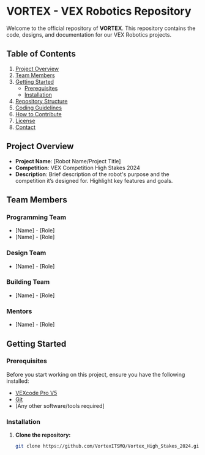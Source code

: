 # **VORTEX - VEX Robotics Repository**

Welcome to the official repository of **VORTEX**. This repository contains the code, designs, and documentation for our VEX Robotics projects.

## **Table of Contents**
1. [Project Overview](#project-overview)
2. [Team Members](#team-members)
3. [Getting Started](#getting-started)
   - [Prerequisites](#prerequisites)
   - [Installation](#installation)
4. [Repository Structure](#repository-structure)
5. [Coding Guidelines](#coding-guidelines)
6. [How to Contribute](#how-to-contribute)
7. [License](#license)
8. [Contact](#contact)

## **Project Overview**

- **Project Name**: [Robot Name/Project Title]
- **Competition**: VEX Competition High Stakes 2024
- **Description**: Brief description of the robot's purpose and the competition it’s designed for. Highlight key features and goals.

## Team Members

### Programming Team
- [Name] - [Role]
- [Name] - [Role]

### Design Team
- [Name] - [Role]

### Building Team
- [Name] - [Role]

### Mentors
- [Name] - [Role]


## **Getting Started**

### **Prerequisites**

Before you start working on this project, ensure you have the following installed:
- [VEXcode Pro V5](https://www.vexrobotics.com/vexcode-download)
- [Git](https://github.com/git-guides/install-git)
- [Any other software/tools required]

### **Installation**

1. **Clone the repository:**

   ```bash
   git clone https://github.com/VortexITSMQ/Vortex_High_Stakes_2024.git
